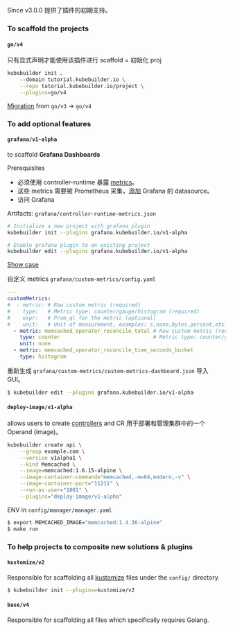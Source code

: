 Since v3.0.0 提供了插件的初期支持。

### To scaffold the projects

#### `go/v4` 

只有显式声明才能使用该插件进行 scaffold = 初始化 proj

```bash
kubebuilder init 、
	--domain tutorial.kubebuilder.io \
	--repo tutorial.kubebuilder.io/project \
	--plugins=go/v4
```

[Migration](https://book.kubebuilder.io/migration/migration_guide_gov3_to_gov4) from `go/v3` → `go/v4`

### To add optional features

#### `grafana/v1-alpha`

to scaffold **Grafana Dashboards**

Prerequisites

- 必须使用 controller-runtime 暴露 [metrics](https://book.kubebuilder.io/reference/metrics-reference)。
- 这些 metrics 需要被 Prometheus 采集，[添加](https://grafana.com/docs/grafana/latest/datasources/add-a-data-source/) Grafana 的 datasource。
- 访问 Grafana

Artifacts: `grafana/controller-runtime-metrics.json`

```bash
# Initialize a new project with grafana plugin
kubebuilder init --plugins grafana.kubebuilder.io/v1-alpha

# Enable grafana plugin to an existing project
kubebuilder edit --plugins grafana.kubebuilder.io/v1-alpha
```

[Show case](https://book.kubebuilder.io/plugins/grafana-v1-alpha#show-case)

自定义 metrics `grafana/custom-metrics/config.yaml`

```yaml
---
customMetrics:
#  - metric: # Raw custom metric (required)
#    type:   # Metric type: counter/gauge/histogram (required)
#    expr:   # Prom_ql for the metric (optional)
#    unit:   # Unit of measurement, examples: s,none,bytes,percent,etc. (optional)
  - metric: memcached_operator_reconcile_total # Raw custom metric (required)
    type: counter                              # Metric type: counter/gauge/histogram (required)
    unit: none
  - metric: memcached_operator_reconcile_time_seconds_bucket
    type: histogram
```

重新生成 `grafana/custom-metrics/custom-metrics-dashboard.json` 导入 GUI。

```bash
$ kubebuilder edit --plugins grafana.kubebuilder.io/v1-alpha
```

#### `deploy-image/v1-alpha`

allows users to create [controllers](https://github.com/kubernetes-sigs/controller-runtime) and CR 用于部署和管理集群中的一个 Operand (image)。

```bash
kubebuilder create api \
	--group example.com \
	--version v1alpha1 \
	--kind Memcached \
	--image=memcached:1.6.15-alpine \
	--image-container-command="memcached,-m=64,modern,-v" \
	--image-container-port="11211" \
	--run-as-user="1001" \
	--plugins="deploy-image/v1-alpha"
```

ENV in `config/manager/manager.yaml`

```bash
$ export MEMCACHED_IMAGE="memcached:1.4.36-alpine"
$ make run
```

### To help projects to composite new solutions & plugins

#### `kustomize/v2`

Responsible for scaffolding all [kustomize](https://kustomize.io/) files under the `config/` directory.

```bash
$ kubebuilder init --plugins=kustomize/v2
```

#### `base/v4`

Responsible for scaffolding all files which specifically requires Golang.